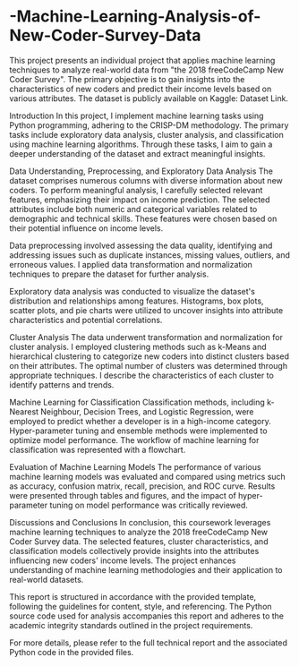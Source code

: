 # -Machine-Learning-Analysis-of-New-Coder-Survey-Data

This project presents an individual project that applies machine learning techniques to analyze real-world data from "the 2018 freeCodeCamp New Coder Survey". The primary objective is to gain insights into the characteristics of new coders and predict their income levels based on various attributes. The dataset is publicly available on Kaggle: Dataset Link.

Introduction In this project, I implement machine learning tasks using Python programming, adhering to the CRISP-DM methodology. The primary tasks include exploratory data analysis, cluster analysis, and classification using machine learning algorithms. Through these tasks, I aim to gain a deeper understanding of the dataset and extract meaningful insights.

Data Understanding, Preprocessing, and Exploratory Data Analysis The dataset comprises numerous columns with diverse information about new coders. To perform meaningful analysis, I carefully selected relevant features, emphasizing their impact on income prediction. The selected attributes include both numeric and categorical variables related to demographic and technical skills. These features were chosen based on their potential influence on income levels.

Data preprocessing involved assessing the data quality, identifying and addressing issues such as duplicate instances, missing values, outliers, and erroneous values. I applied data transformation and normalization techniques to prepare the dataset for further analysis.

Exploratory data analysis was conducted to visualize the dataset's distribution and relationships among features. Histograms, box plots, scatter plots, and pie charts were utilized to uncover insights into attribute characteristics and potential correlations.

Cluster Analysis The data underwent transformation and normalization for cluster analysis. I employed clustering methods such as k-Means and hierarchical clustering to categorize new coders into distinct clusters based on their attributes. The optimal number of clusters was determined through appropriate techniques. I describe the characteristics of each cluster to identify patterns and trends.

Machine Learning for Classification Classification methods, including k-Nearest Neighbour, Decision Trees, and Logistic Regression, were employed to predict whether a developer is in a high-income category. Hyper-parameter tuning and ensemble methods were implemented to optimize model performance. The workflow of machine learning for classification was represented with a flowchart.

Evaluation of Machine Learning Models The performance of various machine learning models was evaluated and compared using metrics such as accuracy, confusion matrix, recall, precision, and ROC curve. Results were presented through tables and figures, and the impact of hyper-parameter tuning on model performance was critically reviewed.

Discussions and Conclusions In conclusion, this coursework leverages machine learning techniques to analyze the 2018 freeCodeCamp New Coder Survey data. The selected features, cluster characteristics, and classification models collectively provide insights into the attributes influencing new coders' income levels. The project enhances understanding of machine learning methodologies and their application to real-world datasets.

This report is structured in accordance with the provided template, following the guidelines for content, style, and referencing. The Python source code used for analysis accompanies this report and adheres to the academic integrity standards outlined in the project requirements.

For more details, please refer to the full technical report and the associated Python code in the provided files.

